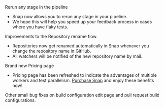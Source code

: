 Rerun any stage in the pipeline

* Snap now allows you to rerun any stage in your pipeline.
* We hope this will help you speed up your feedback process in cases where you have flaky tests.

Improvements to the Repository rename flow.

* Repositories now get renamed automatically in Snap whenever you change the repository name in GitHub.
* All watchers will be notified of the new repository name by mail.

Brand new Pricing page

* Pricing page has been refreshed to indicate the advantages of multiple workers and test parallelism. [Purchase Snap](https://snap-ci.com/plans) and enjoy these benefits now!

Other small bug fixes on build configuration edit page and pull request build configurations.
